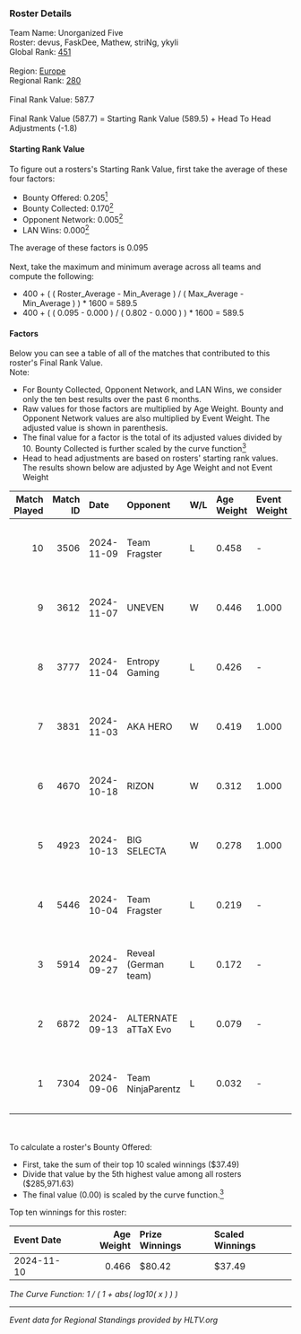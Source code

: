 ### Roster Details<br />
Team Name: Unorganized Five<br />
Roster: devus, FaskDee, Mathew, striNg, ykyli<br />
Global Rank: [451](../../standings_global_2025_02_28.md)<br />
<br />
Region: [Europe]( ../../standings_europe_2025_02_28.md)<br />
Regional Rank: [280]( ../../standings_europe_2025_02_28.md)<br />
<br />
Final Rank Value:  587.7<br />
<br />
Final Rank Value (587.7) = Starting Rank Value (589.5) + Head To Head Adjustments (-1.8)<br />

#### Starting Rank Value<br />
To figure out a rosters's Starting Rank Value, first take the average of these four factors:<br />
- Bounty Offered: 0.205[<sup>1</sup>](#table2)
- Bounty Collected: 0.170[<sup>2</sup>](#table1)
- Opponent Network: 0.005[<sup>2</sup>](#table1)
- LAN Wins: 0.000[<sup>2</sup>](#table1)

The average of these factors is 0.095<br />
<br />
Next, take the maximum and minimum average across all teams and compute the following:<br />
- 400 + ( ( Roster_Average - Min_Average ) / ( Max_Average - Min_Average ) ) * 1600 = 589.5
- 400 + ( ( 0.095 - 0.000 ) / ( 0.802 - 0.000 ) ) * 1600 = 589.5


#### Factors<br />
Below you can see a table of all of the matches that contributed to this roster's Final Rank Value.<br />
Note:<br />

- For Bounty Collected, Opponent Network, and LAN Wins, we consider only the ten best results over the past 6 months.
- Raw values for those factors are multiplied by Age Weight. Bounty and Opponent Network values are also multiplied by Event Weight. The adjusted value is shown in parenthesis.
- The final value for a factor is the total of its adjusted values divided by 10. Bounty Collected is further scaled by the curve function[<sup>3</sup>](#curveFunction)
- Head to head adjustments are based on rosters' starting rank values. The results shown below are adjusted by Age Weight and not Event Weight
<span id="table1"></span><br />


| Match Played | Match ID | Date       | Opponent             | W/L | Age Weight | Event Weight | Bounty Collected | Opponent Network | LAN Wins  | H2H Adj. | Roster                                |
| -: | -: | :- | :- | :- | :- | :- | :- | :- | :- | -: | :- |
|           10 |     3506 | 2024-11-09 | Team Fragster        | L   | 0.458      | -            | -                | -                | -         |    -6.38 | devus, FaskDee, Mathew, striNg, ykyli |
|            9 |     3612 | 2024-11-07 | UNEVEN               | W   | 0.446      | 1.000        | 0.000 (0.000)    | 0.010 (0.005)    | 0 (0.000) |     4.55 | devus, FaskDee, Mathew, striNg, ykyli |
|            8 |     3777 | 2024-11-04 | Entropy Gaming       | L   | 0.426      | -            | -                | -                | -         |    -7.01 | devus, FaskDee, Mathew, striNg, ykyli |
|            7 |     3831 | 2024-11-03 | AKA HERO             | W   | 0.419      | 1.000        | 0.000 (0.000)    | 0.068 (0.028)    | 0 (0.000) |     7.01 | devus, FaskDee, Mathew, striNg, ykyli |
|            6 |     4670 | 2024-10-18 | RIZON                | W   | 0.312      | 1.000        | 0.000 (0.000)    | 0.000 (0.000)    | 0 (0.000) |     2.47 | devus, FaskDee, Mathew, striNg, ykyli |
|            5 |     4923 | 2024-10-13 | BIG SELECTA          | W   | 0.278      | 1.000        | 0.000 (0.000)    | 0.054 (0.015)    | 0 (0.000) |     4.29 | devus, FaskDee, Mathew, striNg, ykyli |
|            4 |     5446 | 2024-10-04 | Team Fragster        | L   | 0.219      | -            | -                | -                | -         |    -3.12 | devus, FaskDee, Mathew, striNg, ykyli |
|            3 |     5914 | 2024-09-27 | Reveal (German team) | L   | 0.172      | -            | -                | -                | -         |    -2.04 | devus, FaskDee, Mathew, striNg, ykyli |
|            2 |     6872 | 2024-09-13 | ALTERNATE aTTaX Evo  | L   | 0.079      | -            | -                | -                | -         |    -1.08 | devus, FaskDee, Mathew, striNg, ykyli |
|            1 |     7304 | 2024-09-06 | Team NinjaParentz    | L   | 0.032      | -            | -                | -                | -         |    -0.52 | devus, FaskDee, Mathew, striNg, ykyli |

<br />
<span id="table2"></span><br />
To calculate a roster's Bounty Offered:<br />

- First, take the sum of their top 10 scaled winnings ($37.49)
- Divide that value by the 5th highest value among all rosters ($285,971.63)
- The final value (0.00) is scaled by the curve function.[<sup>3</sup>](#curveFunction)

Top ten winnings for this roster:<br />

| Event Date | Age Weight | Prize Winnings | Scaled Winnings |
| :- | -: | :- | :- |
| 2024-11-10 |      0.466 | $80.42         | $37.49          |


<span id="curveFunction"></span>_The Curve Function: 1 / ( 1 + abs( log10( x ) ) )_<br />

---
_Event data for Regional Standings provided by HLTV.org_<br />
